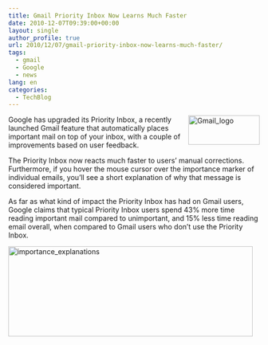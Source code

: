 ```yaml
---
title: Gmail Priority Inbox Now Learns Much Faster
date: 2010-12-07T09:39:00+00:00
layout: single
author_profile: true
url: 2010/12/07/gmail-priority-inbox-now-learns-much-faster/
tags:
  - gmail
  - Google
  - news
lang: en
categories: 
  - TechBlog
---
```

[<img title="Gmail_logo" border="0" alt="Gmail_logo" align="right" src="http://lh5.ggpht.com/_vaUVXcmC3OI/TP35r8SA4dI/AAAAAAAADY0/f7YpJv13L9M/Gmail_logo_thumb.png?imgmax=800" width="143" height="59" />](http://lh3.ggpht.com/_vaUVXcmC3OI/TP35p9gO02I/AAAAAAAADYw/FUJAjVVAncU/s1600-h/Gmail_logo%5B2%5D.png)Google has upgraded its Priority Inbox, a recently launched Gmail feature that automatically places important mail on top of your inbox, with a couple of improvements based on user feedback.

The Priority Inbox now reacts much faster to users’ manual corrections. Furthermore, if you hover the mouse cursor over the importance marker of individual emails, you’ll see a short explanation of why that message is considered important.

As far as what kind of impact the Priority Inbox has had on Gmail users, Google claims that typical Priority Inbox users spend 43% more time reading important mail compared to unimportant, and 15% less time reading email overall, when compared to Gmail users who don’t use the Priority Inbox.

[<img title="importance_explanations" border="0" alt="importance_explanations" src="http://lh5.ggpht.com/_vaUVXcmC3OI/TP35xXtiGZI/AAAAAAAADY8/2AqBj6DAFuw/importance_explanations_thumb%5B1%5D.png?imgmax=800" width="490" height="181" />](http://lh3.ggpht.com/_vaUVXcmC3OI/TP35tOV9nwI/AAAAAAAADY4/tlwhNWeQCGI/s1600-h/importance_explanations%5B3%5D.png)